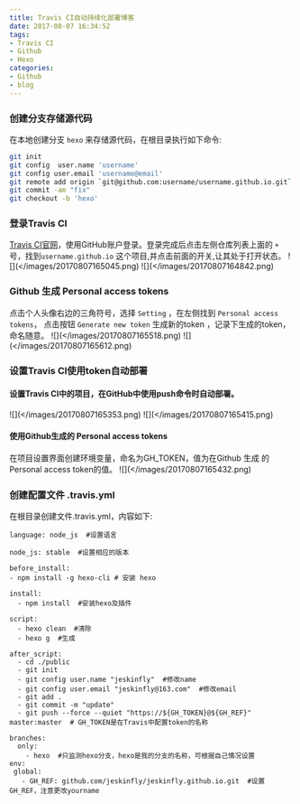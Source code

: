 ```yaml
---
title: Travis CI自动持续化部署博客
date: 2017-08-07 16:34:52
tags:
- Travis CI
- Github
- Hexo
categories:
- Github
- blog
---
```

### 创建分支存储源代码
在本地创建分支 `hexo` 来存储源代码，在根目录执行如下命令:

```bash
git init
git config  user.name 'username'
git config user.email 'username@email'
git remote add origin `git@github.com:username/username.github.io.git`
git commit -am "fix"
git checkout -b 'hexo'
```
<!-- more -->

### 登录Travis CI
[Travis CI官网](https://travis-ci.org/)，使用GitHub账户登录。登录完成后点击左侧仓库列表上面的 `+` 号，找到`username.github.io` 这个项目,并点击前面的开关,让其处于打开状态。
![](</images/20170807165045.png)
![](</images/20170807164842.png)

### Github 生成 Personal access tokens
点击个人头像右边的三角符号，选择 `Setting` ，在左侧找到 `Personal access tokens`， 点击按钮 `Generate new token` 生成新的token ，记录下生成的token，命名随意。
![](</images/20170807165518.png)
![](</images/20170807165612.png)

### 设置Travis CI使用token自动部署
#### 设置Travis CI中的项目，在GitHub中使用push命令时自动部署。
![](</images/20170807165353.png)
![](</images/20170807165415.png)
#### 使用Github生成的  Personal access tokens
在项目设置界面创建环境变量，命名为GH_TOKEN，值为在Github 生成 的Personal access token的值。
![](</images/20170807165432.png)

### 创建配置文件 .travis.yml
在根目录创建文件.travis.yml，内容如下:
```
language: node_js  #设置语言

node_js: stable  #设置相应的版本

before_install:
- npm install -g hexo-cli # 安装 hexo

install:
  - npm install  #安装hexo及插件

script:
  - hexo clean  #清除
  - hexo g  #生成

after_script:
  - cd ./public
  - git init
  - git config user.name "jeskinfly"  #修改name
  - git config user.email "jeskinfly@163.com"  #修改email
  - git add .
  - git commit -m "update"
  - git push --force --quiet "https://${GH_TOKEN}@${GH_REF}" master:master  # GH_TOKEN是在Travis中配置token的名称

branches:
  only:
    - hexo  #只监测hexo分支，hexo是我的分支的名称，可根据自己情况设置
env:
 global:
   - GH_REF: github.com/jeskinfly/jeskinfly.github.io.git  #设置GH_REF，注意更改yourname
```
